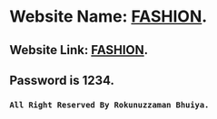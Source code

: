 # Website Name: [FASHION](https://themes-twenty-one.myshopify.com/).

## Website Link: [FASHION](https://themes-twenty-one.myshopify.com/).

## Password is 1234.

### `All Right Reserved By Rokunuzzaman Bhuiya.`